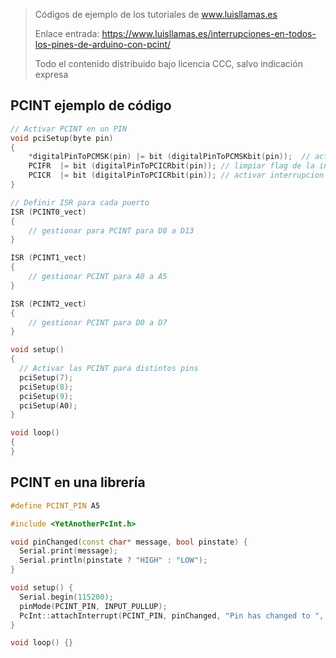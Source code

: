 > Códigos de ejemplo de los tutoriales de www.luisllamas.es
>
> Enlace entrada: https://www.luisllamas.es/interrupciones-en-todos-los-pines-de-arduino-con-pcint/
>
> Todo el contenido distribuido bajo licencia CCC, salvo indicación expresa

## PCINT ejemplo de código
```cpp
// Activar PCINT en un PIN
void pciSetup(byte pin)
{
    *digitalPinToPCMSK(pin) |= bit (digitalPinToPCMSKbit(pin));  // activar pin en PCMSK
    PCIFR  |= bit (digitalPinToPCICRbit(pin)); // limpiar flag de la interrupcion en PCIFR
    PCICR  |= bit (digitalPinToPCICRbit(pin)); // activar interrupcion para el grupo en PCICR
}

// Definir ISR para cada puerto
ISR (PCINT0_vect) 
{    
    // gestionar para PCINT para D8 a D13
}

ISR (PCINT1_vect) 
{
    // gestionar PCINT para A0 a A5
}  

ISR (PCINT2_vect) 
{
    // gestionar PCINT para D0 a D7
}  

void setup() 
{  
  // Activar las PCINT para distintos pins
  pciSetup(7);
  pciSetup(8);
  pciSetup(9);
  pciSetup(A0);
}

void loop() 
{
}
```


## PCINT en una librería
```cpp
#define PCINT_PIN A5

#include <YetAnotherPcInt.h>

void pinChanged(const char* message, bool pinstate) {
  Serial.print(message);
  Serial.println(pinstate ? "HIGH" : "LOW");
}

void setup() {
  Serial.begin(115200);
  pinMode(PCINT_PIN, INPUT_PULLUP);
  PcInt::attachInterrupt(PCINT_PIN, pinChanged, "Pin has changed to ", CHANGE);
}

void loop() {}
```


